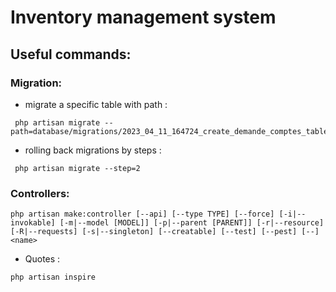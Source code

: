 # Inventory management system
## Useful commands:
### Migration:
- migrate a specific table with path :
```laravel
 php artisan migrate --path=database/migrations/2023_04_11_164724_create_demande_comptes_table.php
```
- rolling back migrations by steps :
```laravel
 php artisan migrate --step=2
```
### Controllers:
```laravel
php artisan make:controller [--api] [--type TYPE] [--force] [-i|--invokable] [-m|--model [MODEL]] [-p|--parent [PARENT]] [-r|--resource] [-R|--requests] [-s|--singleton] [--creatable] [--test] [--pest] [--] <name>
```
- Quotes :
```laravel 
php artisan inspire
```


